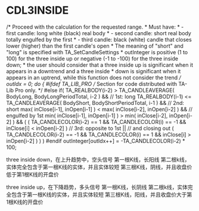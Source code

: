 # CDL3INSIDE

   /* Proceed with the calculation for the requested range.
    * Must have:
    * - first candle: long white (black) real body
    * - second candle: short real body totally engulfed by the first
    * - third candle: black (white) candle that closes lower (higher) than the first candle's open
    * The meaning of "short" and "long" is specified with TA_SetCandleSettings
    * outInteger is positive (1 to 100) for the three inside up or negative (-1 to -100) for the three inside down; 
    * the user should consider that a three inside up is significant when it appears in a downtrend and a three inside
    * down is significant when it appears in an uptrend, while this function does not consider the trend
    */
   outIdx = 0;
   do
   {
#ifdef TA_LIB_PRO
      /* Section for code distributed with TA-Lib Pro only. */
#else
        if( TA_REALBODY(i-2) > TA_CANDLEAVERAGE( BodyLong, BodyLongPeriodTotal, i-2 ) &&         // 1st: long
            TA_REALBODY(i-1) <= TA_CANDLEAVERAGE( BodyShort, BodyShortPeriodTotal, i-1 ) &&      // 2nd: short
            max( inClose[i-1], inOpen[i-1] ) < max( inClose[i-2], inOpen[i-2] ) &&                  //      engulfed by 1st
            min( inClose[i-1], inOpen[i-1] ) > min( inClose[i-2], inOpen[i-2] ) &&
            ( ( TA_CANDLECOLOR(i-2) == 1 && TA_CANDLECOLOR(i) == -1 && inClose[i] < inOpen[i-2] )   // 3rd: opposite to 1st
              ||                                                                                    //      and closing out
              ( TA_CANDLECOLOR(i-2) == -1 && TA_CANDLECOLOR(i) == 1 && inClose[i] > inOpen[i-2] )
            )
          )
#endif
            outInteger[outIdx++] = -TA_CANDLECOLOR(i-2) * 100;
            
            

three inside down，在上升趋势中，空头信号
第一根K线，长阳线
第二根k线，实体完全包含于第一根K线的实体，并且实体较短
第三根K线，阴线，并且收盘价低于第1根K线的开盘价

three inside up，在下降趋势，多头信号
第一根K线，长阴线
第二根k线，实体完全包含于第一根K线的实体，并且实体较短
第三根K线，阳线，并且收盘价大于第1根K线的开盘价

